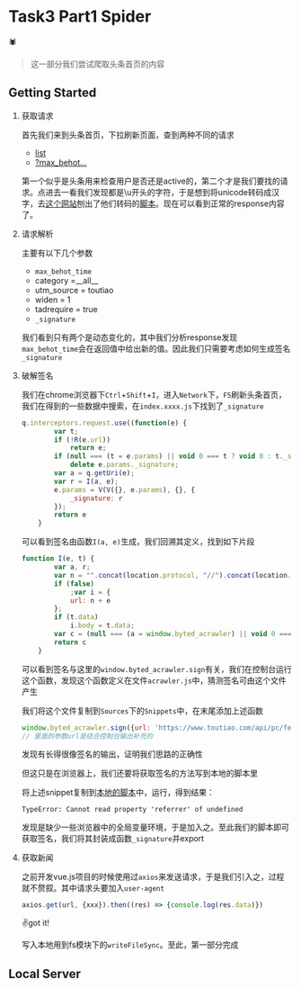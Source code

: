 # Task3 Part1 Spider

🕷

> 这一部分我们尝试爬取头条首页的内容

## Getting Started

1. 获取请求

    首先我们来到头条首页，下拉刷新页面，查到两种不同的请求

   - [list](https://mcs.snssdk.com/v1/list)
   - [?max_behot...](https://www.toutiao.com/api/pc/feed/?max_behot_time=1616313182&category=__all__&utm_source=toutiao&widen=1&tadrequire=true&_signature=_02B4Z6wo005017Ly26wAAIDDyEviCuZkzf-y1t8AAIz0Ea1OvIy5sCEf.jiQanJz8M6XHD3OoOelDvKy7BLpN0.HRYsWWtJv4h61oe1WciOuRSJ1GeGwhZNAYrQgFBwzmg1WEwz0N6JXShmcc8)

    第一个似乎是头条用来检查用户是否还是active的，第二个才是我们要找的请求。点进去一看我们发现都是\u开头的字符，于是想到将unicode转码成汉字，去[这个网站](http://tools.jb51.net/transcoding/chinese2unicode)刨出了他们转码的[脚本](./decoder.js)。现在可以看到正常的response内容了。

2. 请求解析

    主要有以下几个参数

   - `max_behot_time`
   - category =\_\_all\_\_
   - utm_source = toutiao
   - widen = 1
   - tadrequire = true
   - `_signature`

    我们看到只有两个是动态变化的，其中我们分析response发现`max_behot_time`会在返回值中给出新的值。因此我们只需要考虑如何生成签名`_signature`

3. 破解签名

    我们在chrome浏览器下`Ctrl`+`Shift`+`I`，进入`Network`下，`F5`刷新头条首页，我们在得到的一些数据中搜索，在`index.xxxx.js`下找到了`_signature`

    ```js
    q.interceptors.request.use((function(e) {
            var t;
            if (!R(e.url))
                return e;
            if (null === (t = e.params) || void 0 === t ? void 0 : t._signature)
                delete e.params._signature;
            var a = q.getUri(e);
            var r = I(a, e);
            e.params = V(V({}, e.params), {}, {
                _signature: r
            });
            return e
        }
    ```

    可以看到签名由函数`I(a, e)`生成，我们回溯其定义，找到如下片段

    ```js
    function I(e, t) {
            var a, r;
            var n = "".concat(location.protocol, "//").concat(location.host, "/toutiao");
            if (false)
                ;var i = {
                url: n + e
            };
            if (t.data)
                i.body = t.data;
            var c = (null === (a = window.byted_acrawler) || void 0 === a ? void 0 : null === (r = a.sign) || void 0 === r ? void 0 : r.call(a, i)) || "";
            return c
        }
    ```

    可以看到签名与这里的`window.byted_acrawler.sign`有关，我们在控制台运行这个函数，发现这个函数定义在文件`acrawler.js`中，猜测签名可由这个文件产生

    我们将这个文件复制到`Sources`下的`Snippets`中，在末尾添加上述函数

    ```js
    window.byted_acrawler.sign({url: 'https://www.toutiao.com/api/pc/feed/?min_behot_time=0&category=__all__&utm_source=toutiao&widen=1&tadrequire=true'})
    // 里面的参数url是结合控制台输出补充的
    ```

    发现有长得很像签名的输出，证明我们思路的正确性

    但这只是在浏览器上，我们还要将获取签名的方法写到本地的脚本里

    将上述snippet复制到[本地的脚本](./acrawler.js)中，运行，得到结果：

    ```log
    TypeError: Cannot read property 'referrer' of undefined
    ```

    发现是缺少一些浏览器中的全局变量环境，于是加入之。至此我们的脚本即可获取签名，我们将其封装成函数`_signature`并export

4. 获取新闻

    之前开发vue.js项目的时候使用过`axios`来发送请求，于是我们引入之，过程就不赘叙。其中请求头要加入`user-agent`

    ```js
    axios.get(url, {xxx}).then((res) => {console.log(res.data)})
    ```

    ✌got it!

    写入本地用到fs模块下的`writeFileSync`。至此，第一部分完成

## Local Server
